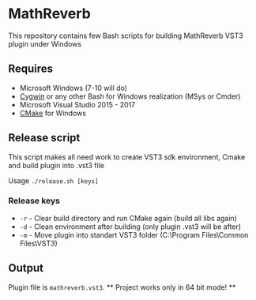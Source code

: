 # MathReverb
  This repository contains few Bash scripts for building MathReverb VST3 plugin under Windows

## Requires
  * Microsoft Windows (7-10 will do)
  * [Cygwin](https://cygwin.com/) or any other Bash for Windows realization (MSys or Cmder)
  * Microsoft Visual Studio 2015 - 2017
  * [CMake](https://cmake.org/) for Windows

## Release script
  This script makes all need work to create VST3 sdk environment, Cmake and build plugin into .vst3 file

  Usage `./release.sh [keys]`

### Release keys
  * `-r` - Clear build directory and run CMake again (build all libs again)
  * `-d` - Clean environment after building (only plugin .vst3 will be after)
  * `-m` - Move plugin into standart VST3 folder (C:\Program Files\Common Files\VST3)

## Output
  Plugin file is `mathreverb.vst3`. ** Project works only in 64 bit mode! **
